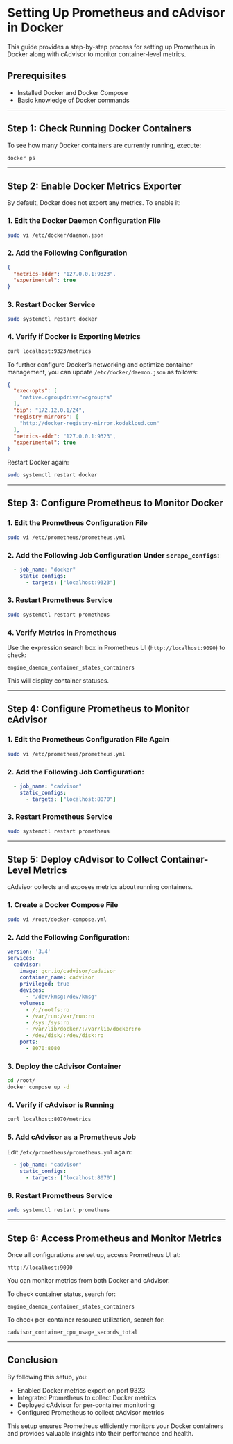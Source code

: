 # Setting Up Prometheus and cAdvisor in Docker

This guide provides a step-by-step process for setting up Prometheus in Docker along with cAdvisor to monitor container-level metrics.

## Prerequisites
- Installed Docker and Docker Compose
- Basic knowledge of Docker commands

---

## Step 1: Check Running Docker Containers
To see how many Docker containers are currently running, execute:
```bash
docker ps
```

---

## Step 2: Enable Docker Metrics Exporter
By default, Docker does not export any metrics. To enable it:

### 1. Edit the Docker Daemon Configuration File
```bash
sudo vi /etc/docker/daemon.json
```

### 2. Add the Following Configuration
```json
{
  "metrics-addr": "127.0.0.1:9323",
  "experimental": true
}
```

### 3. Restart Docker Service
```bash
sudo systemctl restart docker
```

### 4. Verify if Docker is Exporting Metrics
```bash
curl localhost:9323/metrics
```

To further configure Docker’s networking and optimize container management, you can update `/etc/docker/daemon.json` as follows:

```json
{
  "exec-opts": [
    "native.cgroupdriver=cgroupfs"
  ],
  "bip": "172.12.0.1/24",
  "registry-mirrors": [
    "http://docker-registry-mirror.kodekloud.com"
  ],
  "metrics-addr": "127.0.0.1:9323",
  "experimental": true
}
```

Restart Docker again:
```bash
sudo systemctl restart docker
```

---

## Step 3: Configure Prometheus to Monitor Docker
### 1. Edit the Prometheus Configuration File
```bash
sudo vi /etc/prometheus/prometheus.yml
```

### 2. Add the Following Job Configuration Under `scrape_configs`:
```yaml
  - job_name: "docker"
    static_configs:
      - targets: ["localhost:9323"]
```

### 3. Restart Prometheus Service
```bash
sudo systemctl restart prometheus
```

### 4. Verify Metrics in Prometheus
Use the expression search box in Prometheus UI (`http://localhost:9090`) to check:
```
engine_daemon_container_states_containers
```
This will display container statuses.

---

## Step 4: Configure Prometheus to Monitor cAdvisor
### 1. Edit the Prometheus Configuration File Again
```bash
sudo vi /etc/prometheus/prometheus.yml
```

### 2. Add the Following Job Configuration:
```yaml
  - job_name: "cadvisor"
    static_configs:
      - targets: ["localhost:8070"]
```

### 3. Restart Prometheus Service
```bash
sudo systemctl restart prometheus
```

---

## Step 5: Deploy cAdvisor to Collect Container-Level Metrics
cAdvisor collects and exposes metrics about running containers.

### 1. Create a Docker Compose File
```bash
sudo vi /root/docker-compose.yml
```

### 2. Add the Following Configuration:
```yaml
version: '3.4'
services:
  cadvisor:
    image: gcr.io/cadvisor/cadvisor
    container_name: cadvisor
    privileged: true
    devices:
      - "/dev/kmsg:/dev/kmsg"
    volumes:
      - /:/rootfs:ro
      - /var/run:/var/run:ro
      - /sys:/sys:ro
      - /var/lib/docker/:/var/lib/docker:ro
      - /dev/disk/:/dev/disk:ro
    ports:
      - 8070:8080
```

### 3. Deploy the cAdvisor Container
```bash
cd /root/
docker compose up -d
```

### 4. Verify if cAdvisor is Running
```bash
curl localhost:8070/metrics
```

### 5. Add cAdvisor as a Prometheus Job
Edit `/etc/prometheus/prometheus.yml` again:
```yaml
  - job_name: "cadvisor"
    static_configs:
      - targets: ["localhost:8070"]
```

### 6. Restart Prometheus Service
```bash
sudo systemctl restart prometheus
```

---

## Step 6: Access Prometheus and Monitor Metrics
Once all configurations are set up, access Prometheus UI at:
```
http://localhost:9090
```
You can monitor metrics from both Docker and cAdvisor.

To check container status, search for:
```
engine_daemon_container_states_containers
```

To check per-container resource utilization, search for:
```
cadvisor_container_cpu_usage_seconds_total
```

---

## Conclusion
By following this setup, you:
- Enabled Docker metrics export on port 9323
- Integrated Prometheus to collect Docker metrics
- Deployed cAdvisor for per-container monitoring
- Configured Prometheus to collect cAdvisor metrics

This setup ensures Prometheus efficiently monitors your Docker containers and provides valuable insights into their performance and health.

